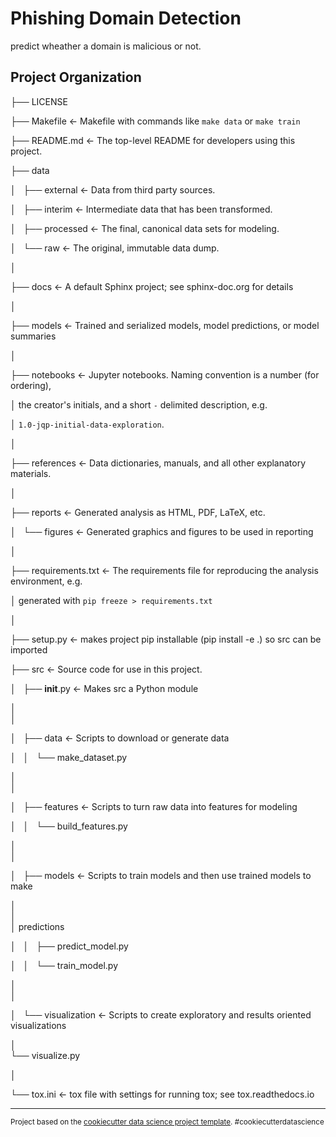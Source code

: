﻿Phishing Domain Detection
==============================

predict wheather a domain is malicious or not.

Project Organization
------------

    
├── LICENSE
    
├── Makefile           <- Makefile with commands like `make data` or `make train`
    
├── README.md          <- The top-level README for developers using this project.
    
├── data
    
│   
├── external           <- Data from third party sources.
    
│   
├── interim            <- Intermediate data that has been transformed.
    
│   
├── processed          <- The final, canonical data sets for modeling.
    
│   
└── raw                <- The original, immutable data dump.
    
│
    
├── docs               <- A default Sphinx project; see sphinx-doc.org for details
    
│
    
├── models             <- Trained and serialized models, model predictions, or model summaries
    
│
    
├── notebooks          <- Jupyter notebooks. Naming convention is a number (for ordering),
    
│                         the creator's initials, and a short `-` delimited description, e.g.
    
│                         `1.0-jqp-initial-data-exploration`.
    
│
    
├── references         <- Data dictionaries, manuals, and all other explanatory materials.
    
│
    
├── reports            <- Generated analysis as HTML, PDF, LaTeX, etc.
    
│   
└── figures            <- Generated graphics and figures to be used in reporting
    
│
    
├── requirements.txt   <- The requirements file for reproducing the analysis environment, e.g.
    
│                         generated with `pip freeze > requirements.txt`
    
│
    
├── setup.py           <- makes project pip installable (pip install -e .) so src can be imported
    
├── src                <- Source code for use in this project.
    
│   
├── __init__.py        <- Makes src a Python module
    
│   
│
    
│   
├── data               <- Scripts to download or generate data
    
│   
│   
└── make_dataset.py
    
│   
│
    
│   
├── features           <- Scripts to turn raw data into features for modeling
    
│   
│   
└── build_features.py
    
│   
│
    
│   
├── models             <- Scripts to train models and then use trained models to make
    
│   
│   
│                         predictions
    
│   
│   
├── predict_model.py
    
│   
│   
└── train_model.py
    
│   
│
    
│   
└── visualization      <- Scripts to create exploratory and results oriented visualizations
    
│       
└── visualize.py
    
│
    
└── tox.ini            <- tox file with settings for running tox; see tox.readthedocs.io


--------

<p><small>Project based on the <a target="_blank" href="https://drivendata.github.io/cookiecutter-data-science/">cookiecutter data science project template</a>. #cookiecutterdatascience</small></p>
